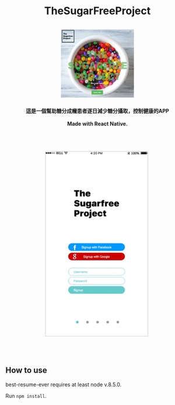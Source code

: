 <h1 align="center">
  <br>
  TheSugarFreeProject
  <br>
  <br>
  <img src="src/assets/logo2.png" alt="Markdownify" width="200">
  <br>
</h1>

<h4 align="center">
  這是一個幫助糖分成癮患者逐日減少糖分攝取，控制健康的APP
  <br><br>
  Made with React Native.
</h4>

<br>
<br>

<p align="center">
<img src="https://github.com/rrrjjj2019/TheSugarFreeProject/blob/master/screen_shot.gif" width="280" style="margin-right:5px; border: 1px solid #ccc;" />
</p>

<br>
<br>

## How to use

best-resume-ever requires at least node v.8.5.0.

Run `npm install`.

<br>
